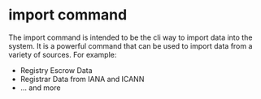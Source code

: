# import command

The import command is intended to be the cli way to import data into the system. It is a powerful command that can be used to import data from a variety of sources.
For example:
* Registry Escrow Data
* Registrar Data from IANA and ICANN
* ... and more
